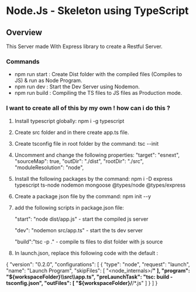 # Node.Js - Skeleton using TypeScript

## Overview
This Server made With Express library to create a Restful Server.

### Commands
- npm run start : Create Dist folder with the compiled files (Compiles to JS) & run as Node Program.
- npm run dev : Start the Dev Server using Nodemon.
- npm run build : Compiling the TS files to JS files as Production mode.


### I want to create all of this by my own ! how can i do this ?
1. Install typescript globally:
npm i -g typescript


2. Create src folder and in there create app.ts file.


3. Create tsconfig file in root folder by the command:
tsc --init


4. Uncomment and change the following properties:
 "target": "esnext",
 "sourceMap": true, 
 "outDir": "./dist",
 "rootDir": "./src",
"moduleResolution": "node", 


5. Install the following packages by the command: 
npm i -D express typescript ts-node nodemon mongoose @types/node @types/express


6. Create a package json file by the command:
 npm init --y


7. add the following scripts in package.json file:


   "start": "node dist/app.js" - start the compiled js server

   "dev": "nodemon src/app.ts" - start the ts dev server

   "build":"tsc -p ." - compile ts files to dist folder with js source


 8. In launch.json, replace this following code with the default :
 
 
{
    "version": "0.2.0",
    "configurations": [
        {
            "type": "node",
            "request": "launch",
            "name": "Launch Program",
            "skipFiles": [
                "<node_internals>/**"
            ],
            "program": "${workspaceFolder}\\src\\app.ts",
            "preLaunchTask": "tsc: build - tsconfig.json",
            "outFiles": [
                "${workspaceFolder}/**/*.js"
            ]
        }
    ]
}

 
